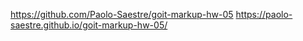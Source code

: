 https://github.com/Paolo-Saestre/goit-markup-hw-05
https://paolo-saestre.github.io/goit-markup-hw-05/
